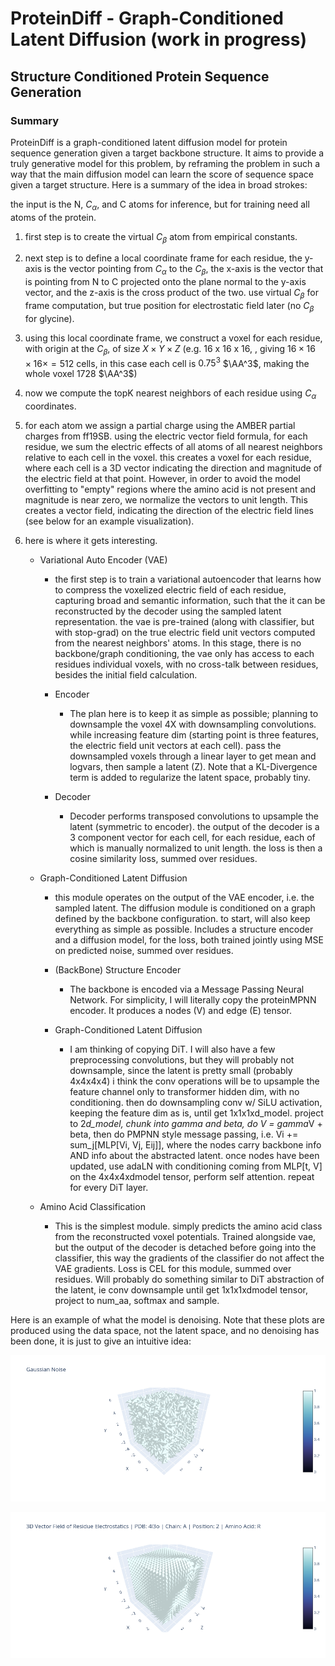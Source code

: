 # ProteinDiff - Graph-Conditioned Latent Diffusion (work in progress)
## Structure Conditioned Protein Sequence Generation
### Summary

ProteinDiff is a graph-conditioned latent diffusion model for protein sequence generation given a target backbone structure. It aims to provide a truly generative model for this problem, by reframing the problem in such a way that the main diffusion model can learn the score of sequence space given a target structure. Here is a summary of the idea in broad strokes:

the input is the N, $C_\alpha$, and C atoms for inference, but for training need all atoms of the protein. 

1. first step is to create the virtual $C_\beta$ atom from empirical constants. 
2. next step is to define a local coordinate frame for each residue, the y-axis is the vector pointing from $C_\alpha$ to the $C_\beta$, the x-axis is the vector that is pointing from N to C projected onto the plane normal to the y-axis vector, and the z-axis is the cross product of the two.  use virtual $C_\beta$ for frame computation, but true position for electrostatic field later (no $C_\beta$ for glycine).
3. using this local coordinate frame, we construct a voxel for each residue, with origin at the $C_\beta$, of size $X \times Y \times Z$ (e.g. 16 x 16 x 16, , giving $16\times16\times16\times = 512$ cells, in this case each cell is $0.75^3$ $\AA^3$, making the whole voxel 1728 $\AA^3$)
4. now we compute the topK nearest neighbors of each residue using $C_\alpha$ coordinates. 
5. for each atom we assign a partial charge using the AMBER partial charges from ff19SB. using the electric vector field formula, for each residue, we sum the electric effects of all atoms of all nearest neighbors relative to each cell in the voxel. this creates a voxel for each residue, where each cell is a 3D vector indicating the direction and magnitude of the electric field at that point. However, in order to avoid the model overfitting to "empty" regions where the amino acid is not present and magnitude is near zero, we normalize the vectors to unit length. This creates a vector field, indicating the direction of the electric field lines (see below for an example visualization).
6. here is where it gets interesting.

    - Variational Auto Encoder (VAE)
        
        - the first step is to train a variational autoencoder that learns how to compress the voxelized electric field of each residue, capturing broad and semantic information, such that the it can be reconstructed by the decoder using the sampled latent representation. the vae is pre-trained (along with classifier, but with stop-grad) on the true electric field unit vectors computed from the nearest neighbors' atoms. In this stage, there is no backbone/graph conditioning, the vae only has access to each residues individual voxels, with no cross-talk between residues, besides the initial field calculation.
        
        - Encoder

            - The plan here is to keep it as simple as possible; planning to downsample the voxel 4X with downsampling convolutions. while increasing feature dim (starting point is three features, the electric field unit vectors at each cell). pass the downsampled voxels through a linear layer to get mean and logvars, then sample a latent (Z). Note that a KL-Divergence term is added to regularize the latent space, probably tiny. 

        - Decoder

            - Decoder performs transposed convolutions to upsample the latent (symmetric to encoder). the output of the decoder is a 3 component vector for each cell, for each residue, each of which is manually normalized to unit length. the loss is then a cosine similarity loss, summed over residues.

    - Graph-Conditioned Latent Diffusion

        - this module operates on the output of the VAE encoder, i.e. the sampled latent. The diffusion module is conditioned on a graph defined by the backbone configuration. to start, will also keep everything as simple as possible. Includes a structure encoder and a diffusion model, for the loss, both trained jointly using MSE on predicted noise, summed over residues.

        - (BackBone) Structure Encoder

            - The backbone is encoded via a Message Passing Neural Network. For simplicity, I will literally copy the proteinMPNN encoder. It produces a nodes (V) and edge (E) tensor.

        - Graph-Conditioned Latent Diffusion

            - I am thinking of copying DiT. I will also have a few preprocessing convolutions, but they will probably not downsample, since the latent is pretty small (probably 4x4x4x4) i think the conv operations will be to upsample the feature channel only to transformer hidden dim, with no conditioning. then do downsampling conv w/ SiLU activation, keeping the feature dim as is, until get 1x1x1xd_model. project to 2*d_model, chunk into gamma and beta, do V = gamma*V + beta, then do PMPNN style message passing, i.e. Vi += sum_j[MLP[Vi, Vj, Eij]], where the nodes carry backbone info AND info about the abstracted latent. once nodes have been updated, use adaLN with conditioning coming from MLP[t, V] on the 4x4x4xdmodel tensor, perform self attention. repeat for every DiT layer.  
            
    - Amino Acid Classification

        - This is the simplest module. simply predicts the amino acid class from the reconstructed voxel potentials. Trained alongside vae, but the output of the decoder is detached before going into the classifier, this way the gradients of the classifier do not affect the VAE gradients. Loss is CEL for this module, summed over residues. Will probably do something similar to DiT abstraction of the latent, ie conv downsample until get 1x1x1xdmodel tensor, project to num_aa, softmax and sample. 

Here is an example of what the model is denoising. Note that these plots are produced using the data space, not the latent space, and no denoising has been done, it is just to give an intuitive idea:

<p align="center">
  <img src="docs/img/gauss_noise_unit.png" alt="Arch" width="800"/>
</p>

<p align="center">
  <img src="docs/img/true_4l3o_A_resi2_R_unit.png" alt="Arch" width="800"/>
</p>



